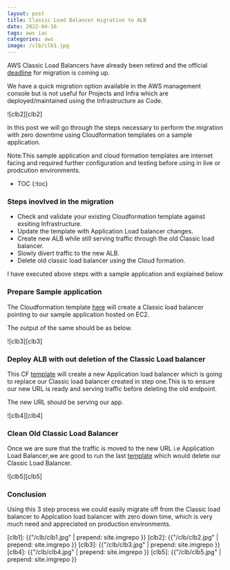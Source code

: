 ```yaml
---
layout: post
title: Classic Load Balancer migration to ALB
date: 2022-04-16
tags: aws iac
categories: aws
image: /clb/clb1.jpg
---
```


AWS Classic Load Balancers have already been retired and the official [deadline](https://aws.amazon.com/blogs/aws/ec2-classic-is-retiring-heres-how-to-prepare/#:~:text=On%20October%2030%2C%202021%20we,Reserved%20Instances%20for%20EC2%2DClassic.) for migration is coming up.

We have a quick migration option available in the AWS management console but is not useful for Projects and Infra which are deployed/maintained using the Infrastructure as Code.

![clb2][clb2]

In this post we will go through the steps necessary to perform the migration with zero downtime using Cloudformation templates on a sample application.

Note:This sample application and cloud formation templates are internet facing and required further configuration and testing before using in live or prodcution environments.

* TOC
{:toc}


### Steps inovlved in the migration

- Check and validate your existing Cloudformation template against exsiting Infrastructure.
- Update the template with Application Load balancer changes.
- Create new ALB while still serving traffic through the old Classic load balancer.
- Slowly divert traffic to the new ALB.
- Delete old classic load balancer using the Cloud formation.

I have executed above steps with a sample application and explained below

### Prepare Sample application

The Cloudformation template [here](https://gist.github.com/iam-j/9f20795093061aedb1763f692e34be5a) will create a Classic load balancer pointing to our sample application hosted on EC2.

The output of the same should be as below.

![clb3][clb3]

### Deploy ALB with out deletion of the Classic Load balancer

This CF [template](https://gist.github.com/iam-j/b3876fe8f5f34673db5a6ce42d21cb32) will create a new Application load balancer which is going to replace our Classic load balancer created in step one.This is to ensure our new URL is ready and serving traffic before deleting the old endpoint.

The new URL should be serving our app.

![clb4][clb4]

### Clean Old Classic Load Balancer

Once we are sure that the traffic is moved to the new URL i.e Application Load Balancer,we are good to run the last [template](https://gist.github.com/iam-j/ea936dcdd5922b76e2cd720895899a08) which would delete our Classic Load Balancer.

![clb5][clb5]

### Conclusion

Using this 3 step process we could easily migrate off from the Classic load balancer to Applcation load balancer with zero down time, which is very much need and appreciated on production environments.

[clb1]: {{"/clb/clb1.jpg" | prepend: site.imgrepo }}
[clb2]: {{"/clb/clb2.jpg" | prepend: site.imgrepo }}
[clb3]: {{"/clb/clb3.jpg" | prepend: site.imgrepo }}
[clb4]: {{"/clb/clb4.jpg" | prepend: site.imgrepo }}
[clb5]: {{"/clb/clb5.jpg" | prepend: site.imgrepo }}
